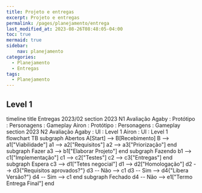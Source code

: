```yaml
---
title: Projeto e entregas
excerpt: Projeto e entregas
permalink: /pages/planejamento/entrega
last_modified_at: 2023-08-26T08:48:05-04:00
toc: true
mermaid: true
sidebar:
    nav: planejamento
categories:
  - Planejamento
  - Entregas
tags:
  - Planejamento
---
```


## Level 1

<div class="mermaid">
timeline
        title Entregas 2023/02
        section 2023 N1 Avaliação
          Agaby : Protótipo
                : Personagens
                : Gameplay
          Airon : Protótipo
                : Personagens
                : Gameplay
        section 2023 N2 Avaliação
          Agaby : UI
                : Level 1
          Airon : UI
                : Level 1
</div>

<div class="mermaid">
flowchart TB
    subgraph Abertos
    A[Start] --> B[Recebimento]
    B  --> a1["Viabilidade"]  
    a1 --> a2["Requisitos"]
    a2 --> a3["Priorização"]
    end
    subgraph Fazer
    a3 --> b1["Elaborar Projeto"]
    end
    subgraph Fazendo
    b1 --> c1["Implementação"]
    c1 --> c2["Testes"]
    c2 --> c3["Entregas"]
    end
    subgraph Espera
    c3 --> d1["Tetes negocial"]
    d1 --> d2["Homologação"]
    d2 --> d3{"Requisitos aprovados?"}
    d3 -- Não --> c1
    d3 -- Sim --> d4{"Libera Versão?"}
    d4 -- Sim --> c1
    end
    subgraph Fechado
    d4 -- Não --> e1["Termo Entrega Final"]
    end
</div>